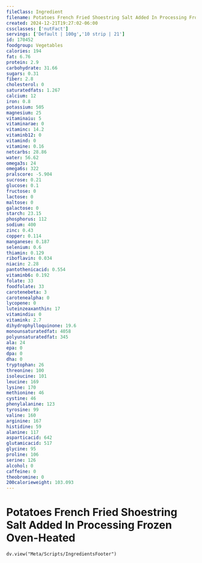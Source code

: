 ```yaml
---
fileClass: Ingredient
filename: Potatoes French Fried Shoestring Salt Added In Processing Frozen Oven-Heated
created: 2024-12-21T19:27:02-06:00
cssclasses: ['nutFact']
servings: ['Default | 100g','10 strip | 21']
id: 170452
foodgroup: Vegetables
calories: 194
fat: 6.76
protein: 2.9
carbohydrate: 31.66
sugars: 0.31
fiber: 2.8
cholesterol: 0
saturatedfats: 1.267
calcium: 12
iron: 0.8
potassium: 505
magnesium: 25
vitaminaiu: 5
vitaminarae: 0
vitaminc: 14.2
vitaminb12: 0
vitamind: 0
vitamine: 0.16
netcarbs: 28.86
water: 56.62
omega3s: 24
omega6s: 322
pralscore: -5.904
sucrose: 0.21
glucose: 0.1
fructose: 0
lactose: 0
maltose: 0
galactose: 0
starch: 23.15
phosphorus: 112
sodium: 400
zinc: 0.43
copper: 0.114
manganese: 0.187
selenium: 0.6
thiamin: 0.129
riboflavin: 0.034
niacin: 2.28
pantothenicacid: 0.554
vitaminb6: 0.192
folate: 33
foodfolate: 33
carotenebeta: 3
carotenealpha: 0
lycopene: 0
luteinzeaxanthin: 17
vitamindiu: 0
vitamink: 2.7
dihydrophylloquinone: 19.6
monounsaturatedfat: 4058
polyunsaturatedfat: 345
ala: 24
epa: 0
dpa: 0
dha: 0
tryptophan: 26
threonine: 100
isoleucine: 101
leucine: 169
lysine: 170
methionine: 46
cystine: 46
phenylalanine: 123
tyrosine: 99
valine: 160
arginine: 167
histidine: 59
alanine: 117
asparticacid: 642
glutamicacid: 517
glycine: 95
proline: 106
serine: 126
alcohol: 0
caffeine: 0
theobromine: 0
200calorieweight: 103.093
---
```


# Potatoes French Fried Shoestring Salt Added In Processing Frozen Oven-Heated

```dataviewjs
dv.view("Meta/Scripts/IngredientsFooter")
```